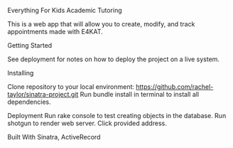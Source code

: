 Everything For Kids Academic Tutoring

This is a web app that will allow you to create, modify, and track appointments made with E4KAT. 

Getting Started

See deployment for notes on how to deploy the project on a live system.

Installing

Clone repository to your local environment:
https://github.com/rachel-taylor/sinatra-project.git
Run bundle install in terminal to install all dependencies.

Deployment
Run rake console to test creating objects in the database.
Run shotgun to render web server. Click provided address.

Built With
Sinatra, ActiveRecord

